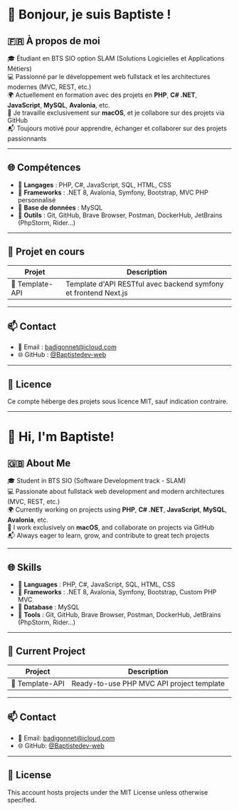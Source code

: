 # 👋 Bonjour, je suis Baptiste !

## 🇫🇷 À propos de moi

🎓 Étudiant en BTS SIO option SLAM (Solutions Logicielles et Applications Métiers)  
💻 Passionné par le développement web fullstack et les architectures modernes (MVC, REST, etc.)  
🌍 Actuellement en formation avec des projets en **PHP**, **C# .NET**, **JavaScript**, **MySQL**, **Avalonia**, etc.  
📍 Je travaille exclusivement sur **macOS**, et je collabore sur des projets via GitHub  
📬 Toujours motivé pour apprendre, échanger et collaborer sur des projets passionnants

---

## 🌐 Compétences

- 🔹 **Langages** : PHP, C#, JavaScript, SQL, HTML, CSS  
- 🔹 **Frameworks** : .NET 8, Avalonia, Symfony, Bootstrap, MVC PHP personnalisé  
- 🔹 **Base de données** : MySQL  
- 🔹 **Outils** : Git, GitHub, Brave Browser, Postman, DockerHub, JetBrains (PhpStorm, Rider…)

---

## 🚀 Projet en cours

| Projet              | Description                                                    |
|---------------------|----------------------------------------------------------------|
| 🧩 Template-API     | Template d'API RESTful avec backend symfony et frontend Next.js|

---

## 📫 Contact

- 📧 Email : [badigonnet@icloud.com](mailto:badigonnet@icloud.com)  
- 🌐 GitHub : [@Baptistedev-web](https://github.com/Baptistedev-web)

---

## 📝 Licence

Ce compte héberge des projets sous licence MIT, sauf indication contraire.

---

# 👋 Hi, I'm Baptiste!

## 🇬🇧 About Me

🎓 Student in BTS SIO (Software Development track - SLAM)  
💻 Passionate about fullstack web development and modern architectures (MVC, REST, etc.)  
🌍 Currently working on projects using **PHP**, **C# .NET**, **JavaScript**, **MySQL**, **Avalonia**, etc.  
📍 I work exclusively on **macOS**, and collaborate on projects via GitHub  
📬 Always eager to learn, grow, and contribute to great tech projects

---

## 🌐 Skills

- 🔹 **Languages** : PHP, C#, JavaScript, SQL, HTML, CSS  
- 🔹 **Frameworks** : .NET 8, Avalonia, Symfony, Bootstrap, Custom PHP MVC  
- 🔹 **Database** : MySQL  
- 🔹 **Tools** : Git, GitHub, Brave Browser, Postman, DockerHub, JetBrains (PhpStorm, Rider…)

---

## 🚀 Current Project

| Project             | Description                                  |
|---------------------|----------------------------------------------|
| 🧩 Template-API     | Ready-to-use PHP MVC API project template     |

---

## 📫 Contact

- 📧 Email: [badigonnet@icloud.com](mailto:badigonnet@icloud.com)  
- 🌐 GitHub: [@Baptistedev-web](https://github.com/Baptistedev-web)

---

## 📝 License

This account hosts projects under the MIT License unless otherwise specified.
